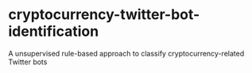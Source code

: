 # cryptocurrency-twitter-bot-identification
A unsupervised rule-based approach to classify cryptocurrency-related Twitter bots
